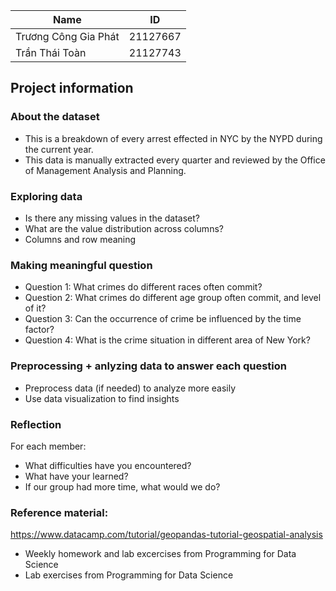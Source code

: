 
| Name              | ID       |
|-------------------|----------|
| Trương Công Gia Phát |21127667|
| Trần Thái Toàn  | 21127743 |

## Project information

### About the dataset

* This is a breakdown of every arrest effected in NYC by the NYPD during the current year.
* This data is manually extracted every quarter and reviewed by the Office of Management Analysis and Planning.

### Exploring data

* Is there any missing values in the dataset?
* What are the value distribution across columns?
* Columns and row meaning

### Making meaningful question

* Question 1: What crimes do different races often commit?
* Question 2: What crimes do different age group often commit, and level of it? 
* Question 3: Can the occurrence of crime be influenced by the time factor?
* Question 4: What is the crime situation in different area of New York?

### Preprocessing + anlyzing data to answer each question
* Preprocess data (if needed) to analyze more easily
* Use data visualization to find insights

### Reflection
For each member:
* What difficulties have you encountered?
* What have your learned?
* If our group had more time, what would we do?

### Reference material:
https://www.datacamp.com/tutorial/geopandas-tutorial-geospatial-analysis
* Weekly homework and lab excercises from Programming for Data Science
* Lab exercises from Programming for Data Science
